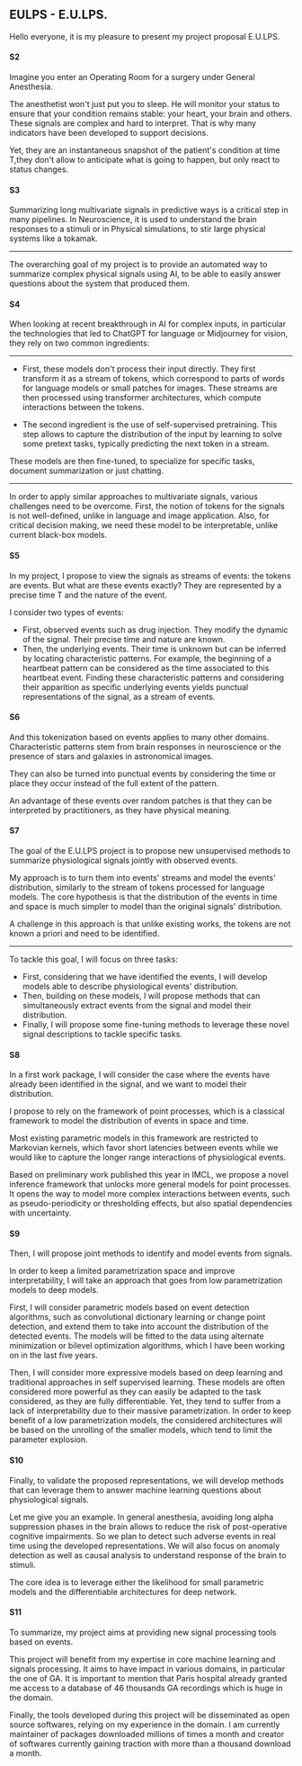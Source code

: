 
## EULPS - E.U.LPS.

Hello everyone, it is my pleasure to present my project proposal E.U.LPS.

#### S2

Imagine you enter an Operating Room for a surgery under General Anesthesia.

The anesthetist won't just put you to sleep. He will monitor your status to ensure that your condition remains stable: your heart, your brain and others.
These signals are complex and hard to interpret.
That is why many indicators have been developed to support decisions.

Yet, they are an instantaneous snapshot of the patient's condition at time T,they don't allow to anticipate what is going to happen, but only react to status changes.

<!-- In order to propose personalized and predictive indicators to summarize the signal, AI is a powerful approach. -->


#### S3

Summarizing long multivariate signals in predictive ways is a critical step in many pipelines.
In Neuroscience, it is used to understand the brain responses to a stimuli or in Physical simulations, to stir large physical systems like a tokamak.


---

The overarching goal of my project is to provide an automated way to summarize complex physical signals using AI, to be able to easily answer questions about the system that produced them.


#### S4

When looking at recent breakthrough in AI for complex inputs, in particular the technologies that led to ChatGPT for language or Midjourney for vision, they rely on two common ingredients:

---

- First, these models don't process their input directly.
  They first transform it as a stream of tokens, which correspond to parts of words for language models or small patches for images. 
  These streams are then processed using transformer architectures, which compute interactions between the tokens.

- The second ingredient is the use of self-supervised pretraining.
  This step allows to capture the distribution of the input by learning to solve some pretext tasks, typically predicting the next token in a stream.

These models are then fine-tuned, to specialize for specific tasks, document summarization or just chatting.


---

In order to apply similar approaches to multivariate signals, various challenges need to be overcome.
First, the notion of tokens for the signals is not well-defined, unlike in language and image application.
Also, for critical decision making, we need these model to be interpretable, unlike current black-box models.



#### S5

In my project, I propose to view the signals as streams of events: the tokens are events. But what are these events exactly?
They are represented by a precise time T and the nature of the event.

I consider two types of events:
  - First, observed events such as drug injection. They modify the dynamic of the signal. Their precise time and nature are known.
  - Then, the underlying events. Their time is unknown but can be inferred by locating characteristic patterns. For example, the beginning of a heartbeat pattern can be considered as the time associated to this heartbeat event.
  Finding these characteristic patterns and considering their apparition as specific underlying events yields punctual representations of the signal, as a stream of events.
<!-- The duality between the recurring patterns and the events allow to transform the continuous signal into a stream of events. -->


#### S6

And this tokenization based on events applies to many other domains.
Characteristic patterns stem from brain responses in neuroscience or the presence of stars and galaxies in astronomical images.
<!-- check astro image? -->
They can also be turned into punctual events by considering the time or place they occur instead of the full extent of the pattern.


An advantage of these events over random patches is that they can be interpreted by practitioners, as they have physical meaning.


#### S7

The goal of the E.U.LPS project is to propose new unsupervised methods to summarize physiological signals jointly with observed events.

My approach is to turn them into events' streams and model the events' distribution, similarly to the stream of tokens processed for language models.
The core hypothesis is that the distribution of the events in time and space is much simpler to model than the original signals' distribution.

A challenge in this approach is that unlike existing works, the tokens are not known a priori and need to be identified.

---

To tackle this goal, I will focus on three tasks:
- First, considering that we have identified the events, I will develop models able to describe physiological events' distribution.
- Then, building on these models, I will propose methods that can simultaneously extract events from the signal and model their distribution.
- Finally, I will propose some fine-tuning methods to leverage these novel signal descriptions to tackle specific tasks.

#### S8

In a first work package, I will consider the case where the events have already been identified in the signal, and we want to model their distribution.

I propose to rely on the framework of point processes, which is a classical framework to model the distribution of events in space and time.


Most existing parametric models in this framework are restricted to Markovian kernels, which favor short latencies between events while we would like to capture the longer range interactions of physiological events.

Based on preliminary work published this year in IMCL, we propose a novel inference framework that unlocks more general models for point processes.
It opens the way to model more complex interactions between events, such as pseudo-periodicity or thresholding effects, but also spatial dependencies with uncertainty.


#### S9

Then, I will propose joint methods to identify and model events from signals.

In order to keep a limited parametrization space and improve interpretability, I will take an approach that goes from low parametrization models to deep models.

<!-- TODO: change parametric name -->
First, I will consider parametric models based on event detection algorithms, such as convolutional dictionary learning or change point detection, and extend them to take into account the distribution of the detected events.
The models will be fitted to the data using alternate minimization or bilevel optimization algorithms, which I have been working on in the last five years.

Then, I will consider more expressive models based on deep learning and traditional approaches in self supervised learning. These models are often considered more powerful as they can easily be adapted to the task considered, as they are fully differentiable.
Yet, they tend to suffer from a lack of interpretability due to their massive parametrization. In order to keep benefit of a low parametrization models, the considered architectures will be based on the unrolling of the smaller models, which tend to limit the parameter explosion.

#### S10

Finally, to validate the proposed representations, we will develop methods that can leverage them to answer machine learning questions about physiological signals.

Let me give you an example.
In general anesthesia, avoiding long alpha suppression phases in the brain allows to reduce the risk of post-operative cognitive impairments.
So we plan to detect such adverse events in real time using the developed representations.
We will also focus on anomaly detection as well as causal analysis to understand response of the brain to stimuli.

The core idea is to leverage either the likelihood for small parametric models and the differentiable architectures for deep network.



#### S11

To summarize, my project aims at providing new signal processing tools based on events.

This project will benefit from my expertise in core machine learning and signals processing.
It aims to have impact in various domains, in particular the one of GA. It is important to mention that Paris hospital already granted me access to a database of 46 thousands GA recordings which is huge in the domain.

Finally, the tools developed during this project will be disseminated as open source softwares, relying on my experience in the domain. I am currently maintainer of packages downloaded millions of times a month and creator of softwares currently gaining traction with more than a thousand download a month.
